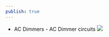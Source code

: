 ```yaml
---
publish: true
---
```

- AC Dimmers
		- AC Dimmer circuits ![](https://firebasestorage.googleapis.com/v0/b/firescript-577a2.appspot.com/o/imgs%2Fapp%2Fthemindseye%2FyyHBD37t4X.png?alt=media&token=89650784-0d86-4683-803e-fc7dceb44807)